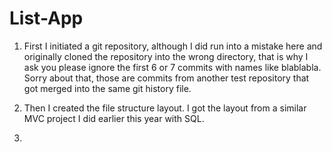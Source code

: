 
# List-App

1. First I initiated a git repository, although I did run into a mistake here and originally cloned the repository into the wrong directory, that is why I ask you please ignore the first 6 or 7 commits with names like blablabla. Sorry about that, those are commits from another test repository that got merged into the same git history file.

2. Then I created the file structure layout. I got the layout from a similar MVC project I did earlier this year with SQL.

3. 
